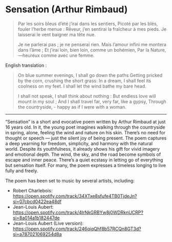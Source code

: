 # Sensation (Arthur Rimbaud)

> Par les soirs bleus d’été j’irai dans les sentiers,
> Picoté par les blés, fouler l’herbe menue :
> Rêveur, j’en sentirai la fraîcheur à mes pieds.
> Je laisserai le vent baigner ma tête nue.
> 
> Je ne parlerai pas ; je ne penserai rien.
> Mais l’amour infini me montera dans l’âme ;
> Et j’irai loin, bien loin, comme un bohémien,
> Par la Nature,—heureux comme avec une femme.

English translation : 

> On blue summer evenings, I shall go down the paths
> Getting pricked by the corn, crushing the short grass:
> In a dream, I shall feel its coolness on my feet.
> I shall let the wind bathe my bare head.
> 
> I shall not speak, I shall think about nothing :
> But endless love will mount in my soul ;
> And I shall travel far, very far, like a gypsy,
> Through the countryside, - happy as if I were with a woman.


---

“Sensation” is a short and evocative poem written by Arthur Rimbaud at just 16 years old.
In it, the young poet imagines walking through the countryside in spring, alone, feeling the wind and nature on his skin. There’s no need for thought or speech — just the silent joy of being present. The poem captures a deep yearning for freedom, simplicity, and harmony with the natural world. Despite its youthfulness, it already shows his gift for vivid imagery and emotional depth. The wind, the sky, and the road become symbols of escape and inner peace. There’s a quiet ecstasy in letting go of everything but sensation itself. For many, the poem expresses a timeless longing to live fully and freely.

The poem has been set to music by several artists, including:

 - Robert Charlebois:
   https://open.spotify.com/track/34XTxe8sfufe4TB0TjdeJn?si=07cbcd0422ea48df
- Jean-Louis Aubert:
  https://open.spotify.com/track/4lrNkGRBYw8j0WDRknUCRP?si=8a014a1b182447de
- Jean-Louis Aubert (Live version):
  https://open.spotify.com/track/246qiqQhf8b57RCQn8GT3d?si=a787021069254d8a 